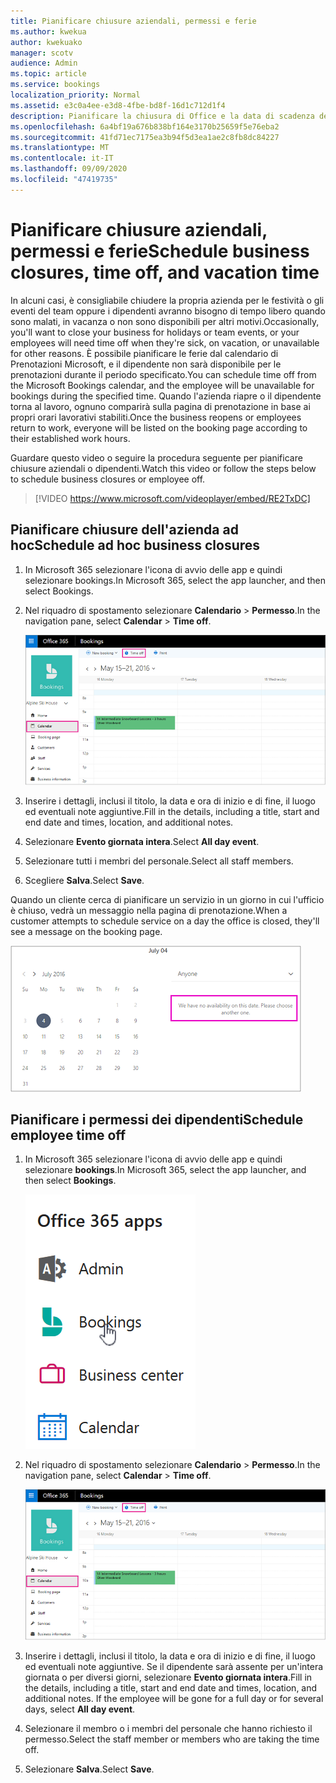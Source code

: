 ```yaml
---
title: Pianificare chiusure aziendali, permessi e ferie
ms.author: kwekua
author: kwekuako
manager: scotv
audience: Admin
ms.topic: article
ms.service: bookings
localization_priority: Normal
ms.assetid: e3c0a4ee-e3d8-4fbe-bd8f-16d1c712d1f4
description: Pianificare la chiusura di Office e la data di scadenza dei dipendenti dal calendario delle prenotazioni, in modo che i dipendenti siano contrassegnati come non disponibili per le prenotazioni durante gli orari specificati.
ms.openlocfilehash: 6a4bf19a676b838bf164e3170b25659f5e76eba2
ms.sourcegitcommit: 41fd71ec7175ea3b94f5d3ea1ae2c8fb8dc84227
ms.translationtype: MT
ms.contentlocale: it-IT
ms.lasthandoff: 09/09/2020
ms.locfileid: "47419735"
---
```

# <a name="schedule-business-closures-time-off-and-vacation-time"></a><span data-ttu-id="1f4b4-103">Pianificare chiusure aziendali, permessi e ferie</span><span class="sxs-lookup"><span data-stu-id="1f4b4-103">Schedule business closures, time off, and vacation time</span></span>

<span data-ttu-id="1f4b4-104">In alcuni casi, è consigliabile chiudere la propria azienda per le festività o gli eventi del team oppure i dipendenti avranno bisogno di tempo libero quando sono malati, in vacanza o non sono disponibili per altri motivi.</span><span class="sxs-lookup"><span data-stu-id="1f4b4-104">Occasionally, you'll want to close your business for holidays or team events, or your employees will need time off when they're sick, on vacation, or unavailable for other reasons.</span></span> <span data-ttu-id="1f4b4-105">È possibile pianificare le ferie dal calendario di Prenotazioni Microsoft, e il dipendente non sarà disponibile per le prenotazioni durante il periodo specificato.</span><span class="sxs-lookup"><span data-stu-id="1f4b4-105">You can schedule time off from the Microsoft Bookings calendar, and the employee will be unavailable for bookings during the specified time.</span></span> <span data-ttu-id="1f4b4-106">Quando l'azienda riapre o il dipendente torna al lavoro, ognuno comparirà sulla pagina di prenotazione in base ai propri orari lavorativi stabiliti.</span><span class="sxs-lookup"><span data-stu-id="1f4b4-106">Once the business reopens or employees return to work, everyone will be listed on the booking page according to their established work hours.</span></span>

<span data-ttu-id="1f4b4-107">Guardare questo video o seguire la procedura seguente per pianificare chiusure aziendali o dipendenti.</span><span class="sxs-lookup"><span data-stu-id="1f4b4-107">Watch this video or follow the steps below to schedule business closures or employee off.</span></span>

> [!VIDEO https://www.microsoft.com/videoplayer/embed/RE2TxDC]

## <a name="schedule-ad-hoc-business-closures"></a><span data-ttu-id="1f4b4-108">Pianificare chiusure dell'azienda ad hoc</span><span class="sxs-lookup"><span data-stu-id="1f4b4-108">Schedule ad hoc business closures</span></span>

1. <span data-ttu-id="1f4b4-109">In Microsoft 365 selezionare l'icona di avvio delle app e quindi selezionare bookings.</span><span class="sxs-lookup"><span data-stu-id="1f4b4-109">In Microsoft 365, select the app launcher, and then select Bookings.</span></span>

1. <span data-ttu-id="1f4b4-110">Nel riquadro di spostamento selezionare **Calendario** \> **Permesso**.</span><span class="sxs-lookup"><span data-stu-id="1f4b4-110">In the navigation pane, select **Calendar** \> **Time off**.</span></span>

   ![Immagine della visualizzazione del calendario delle prenotazioni e del pulsante ora di disattivazione](../media/bookings-calendar-timeoff.png)

1. <span data-ttu-id="1f4b4-112">Inserire i dettagli, inclusi il titolo, la data e ora di inizio e di fine, il luogo ed eventuali note aggiuntive.</span><span class="sxs-lookup"><span data-stu-id="1f4b4-112">Fill in the details, including a title, start and end date and times, location, and additional notes.</span></span>

1. <span data-ttu-id="1f4b4-113">Selezionare **Evento giornata intera**.</span><span class="sxs-lookup"><span data-stu-id="1f4b4-113">Select **All day event**.</span></span>

1. <span data-ttu-id="1f4b4-114">Selezionare tutti i membri del personale.</span><span class="sxs-lookup"><span data-stu-id="1f4b4-114">Select all staff members.</span></span>

1. <span data-ttu-id="1f4b4-115">Scegliere **Salva**.</span><span class="sxs-lookup"><span data-stu-id="1f4b4-115">Select **Save**.</span></span>

<span data-ttu-id="1f4b4-116">Quando un cliente cerca di pianificare un servizio in un giorno in cui l'ufficio è chiuso, vedrà un messaggio nella pagina di prenotazione.</span><span class="sxs-lookup"><span data-stu-id="1f4b4-116">When a customer attempts to schedule service on a day the office is closed, they'll see a message on the booking page.</span></span>

   ![Immagine del messaggio di esempio visualizzato dal cliente quando si cerca di prenotare durante il tempo libero](../media/bookings-timeoff-message.png)

## <a name="schedule-employee-time-off"></a><span data-ttu-id="1f4b4-118">Pianificare i permessi dei dipendenti</span><span class="sxs-lookup"><span data-stu-id="1f4b4-118">Schedule employee time off</span></span>

1. <span data-ttu-id="1f4b4-119">In Microsoft 365 selezionare l'icona di avvio delle app e quindi selezionare **bookings**.</span><span class="sxs-lookup"><span data-stu-id="1f4b4-119">In Microsoft 365, select the app launcher, and then select **Bookings**.</span></span>

   ![Immagine dell'icona di avvio delle app](../media/bookings-applauncher.png)

1. <span data-ttu-id="1f4b4-121">Nel riquadro di spostamento selezionare **Calendario** \> **Permesso**.</span><span class="sxs-lookup"><span data-stu-id="1f4b4-121">In the navigation pane, select **Calendar** \> **Time off**.</span></span>

   ![Immagine della visualizzazione del calendario delle prenotazioni e del pulsante ora di disattivazione](../media/bookings-calendar-timeoff.png)

1. <span data-ttu-id="1f4b4-p102">Inserire i dettagli, inclusi il titolo, la data e ora di inizio e di fine, il luogo ed eventuali note aggiuntive. Se il dipendente sarà assente per un'intera giornata o per diversi giorni, selezionare **Evento giornata intera**.</span><span class="sxs-lookup"><span data-stu-id="1f4b4-p102">Fill in the details, including a title, start and end date and times, location, and additional notes. If the employee will be gone for a full day or for several days, select **All day event**.</span></span>

1. <span data-ttu-id="1f4b4-125">Selezionare il membro o i membri del personale che hanno richiesto il permesso.</span><span class="sxs-lookup"><span data-stu-id="1f4b4-125">Select the staff member or members who are taking the time off.</span></span>

1. <span data-ttu-id="1f4b4-126">Selezionare **Salva**.</span><span class="sxs-lookup"><span data-stu-id="1f4b4-126">Select **Save**.</span></span>
